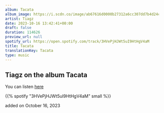 ```yaml
---
album: Tacata
album_image: https://i.scdn.co/image/ab67616d0000b27312a6cc307dd7b4d24c9d4961
artist: Tiagz
date: 2023-10-16 13:42:41+00:00
draft: false
duration: 114626
preview_url: null
spotify_url: https://open.spotify.com/track/3HVePjHJWt5uI9HtHgV4aM
title: Tacata
translationKey: Tacata
type: music
---
```


## Tiagz on the album Tacata

You can listen [here](https://open.spotify.com/track/3HVePjHJWt5uI9HtHgV4aM)

{{% spotify "3HVePjHJWt5uI9HtHgV4aM" small %}}

added on October 16, 2023